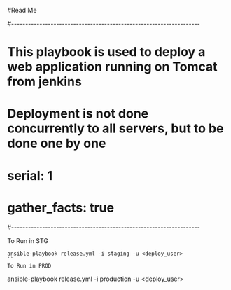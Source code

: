 #Read Me

#-------------------------------------------------------------------
# This playbook is used to deploy a web application running on Tomcat from jenkins
# Deployment is not done concurrently to all servers, but to be done one by one
# serial: 1
# gather_facts: true
#-------------------------------------------------------------------

To Run in STG
```
ansible-playbook release.yml -i staging -u <deploy_user>
``
To Run in PROD
```
ansible-playbook release.yml -i production -u <deploy_user>
```

